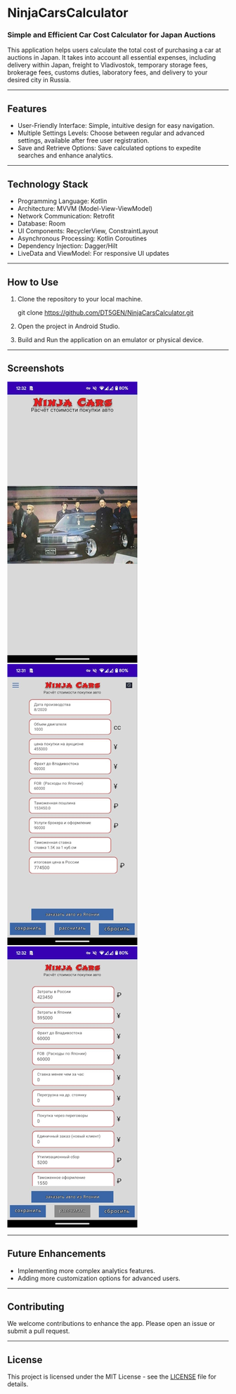 # NinjaCarsCalculator

### Simple and Efficient Car Cost Calculator for Japan Auctions

This application helps users calculate the total cost of purchasing a car at auctions in Japan. It takes into account all essential expenses, including delivery within Japan, freight to Vladivostok, temporary storage fees, brokerage fees, customs duties, laboratory fees, and delivery to your desired city in Russia.

---

## Features

- User-Friendly Interface: Simple, intuitive design for easy navigation.
- Multiple Settings Levels: Choose between regular and advanced settings, available after free user registration.
- Save and Retrieve Options: Save calculated options to expedite searches and enhance analytics.

---

## Technology Stack

- Programming Language: Kotlin
- Architecture: MVVM (Model-View-ViewModel)
- Network Communication: Retrofit
- Database: Room
- UI Components: RecyclerView, ConstraintLayout
- Asynchronous Processing: Kotlin Coroutines
- Dependency Injection: Dagger/Hilt
- LiveData and ViewModel: For responsive UI updates

---

## How to Use

1. Clone the repository to your local machine.
   
    git clone https://github.com/DT5GEN/NinjaCarsCalculator.git
    
2. Open the project in Android Studio.
3. Build and Run the application on an emulator or physical device.

---

## Screenshots

![Заставка приложения](scr1.jpg)       ![Основной экран приложения](scr2.jpg)      ![Часть экрана настроек приложения](scr3.jpg)


---

## Future Enhancements

- Implementing more complex analytics features.
- Adding more customization options for advanced users.

---

## Contributing

We welcome contributions to enhance the app. Please open an issue or submit a pull request.

---

## License

This project is licensed under the MIT License - see the [LICENSE](LICENSE) file for details.
